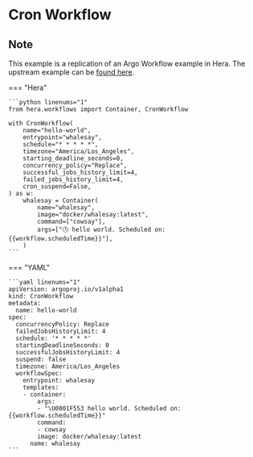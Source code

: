 # Cron Workflow

## Note

This example is a replication of an Argo Workflow example in Hera.
The upstream example can be [found here](https://github.com/argoproj/argo-workflows/blob/master/examples/cron-workflow.yaml).




=== "Hera"

    ```python linenums="1"
    from hera.workflows import Container, CronWorkflow

    with CronWorkflow(
        name="hello-world",
        entrypoint="whalesay",
        schedule="* * * * *",
        timezone="America/Los_Angeles",
        starting_deadline_seconds=0,
        concurrency_policy="Replace",
        successful_jobs_history_limit=4,
        failed_jobs_history_limit=4,
        cron_suspend=False,
    ) as w:
        whalesay = Container(
            name="whalesay",
            image="docker/whalesay:latest",
            command=["cowsay"],
            args=["🕓 hello world. Scheduled on: {{workflow.scheduledTime}}"],
        )
    ```

=== "YAML"

    ```yaml linenums="1"
    apiVersion: argoproj.io/v1alpha1
    kind: CronWorkflow
    metadata:
      name: hello-world
    spec:
      concurrencyPolicy: Replace
      failedJobsHistoryLimit: 4
      schedule: '* * * * *'
      startingDeadlineSeconds: 0
      successfulJobsHistoryLimit: 4
      suspend: false
      timezone: America/Los_Angeles
      workflowSpec:
        entrypoint: whalesay
        templates:
        - container:
            args:
            - "\U0001F553 hello world. Scheduled on: {{workflow.scheduledTime}}"
            command:
            - cowsay
            image: docker/whalesay:latest
          name: whalesay
    ```

